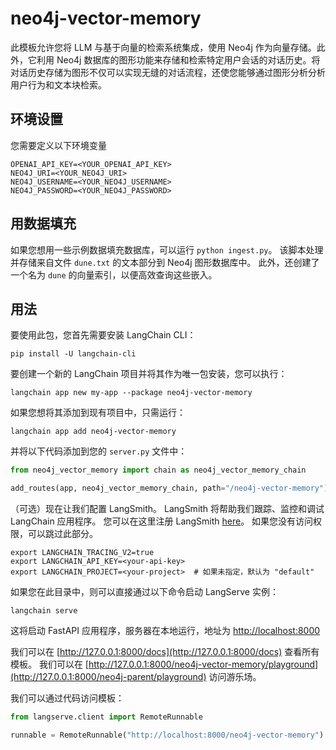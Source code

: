 # neo4j-vector-memory

此模板允许您将 LLM 与基于向量的检索系统集成，使用 Neo4j 作为向量存储。此外，它利用 Neo4j 数据库的图形功能来存储和检索特定用户会话的对话历史。将对话历史存储为图形不仅可以实现无缝的对话流程，还使您能够通过图形分析分析用户行为和文本块检索。

## 环境设置

您需要定义以下环境变量

```
OPENAI_API_KEY=<YOUR_OPENAI_API_KEY>
NEO4J_URI=<YOUR_NEO4J_URI>
NEO4J_USERNAME=<YOUR_NEO4J_USERNAME>
NEO4J_PASSWORD=<YOUR_NEO4J_PASSWORD>
```

## 用数据填充

如果您想用一些示例数据填充数据库，可以运行 `python ingest.py`。
该脚本处理并存储来自文件 `dune.txt` 的文本部分到 Neo4j 图形数据库中。
此外，还创建了一个名为 `dune` 的向量索引，以便高效查询这些嵌入。

## 用法

要使用此包，您首先需要安装 LangChain CLI：

```shell
pip install -U langchain-cli
```

要创建一个新的 LangChain 项目并将其作为唯一包安装，您可以执行：

```shell
langchain app new my-app --package neo4j-vector-memory
```

如果您想将其添加到现有项目中，只需运行：

```shell
langchain app add neo4j-vector-memory
```

并将以下代码添加到您的 `server.py` 文件中：
```python
from neo4j_vector_memory import chain as neo4j_vector_memory_chain

add_routes(app, neo4j_vector_memory_chain, path="/neo4j-vector-memory")
```

（可选）现在让我们配置 LangSmith。 
LangSmith 将帮助我们跟踪、监控和调试 LangChain 应用程序。 
您可以在这里注册 LangSmith [here](https://smith.langchain.com/)。 
如果您没有访问权限，可以跳过此部分。

```shell
export LANGCHAIN_TRACING_V2=true
export LANGCHAIN_API_KEY=<your-api-key>
export LANGCHAIN_PROJECT=<your-project>  # 如果未指定，默认为 "default"
```

如果您在此目录中，则可以直接通过以下命令启动 LangServe 实例：

```shell
langchain serve
```

这将启动 FastAPI 应用程序，服务器在本地运行，地址为 
[http://localhost:8000](http://localhost:8000)

我们可以在 [http://127.0.0.1:8000/docs](http://127.0.0.1:8000/docs) 查看所有模板。
我们可以在 [http://127.0.0.1:8000/neo4j-vector-memory/playground](http://127.0.0.1:8000/neo4j-parent/playground) 访问游乐场。  

我们可以通过代码访问模板：

```python
from langserve.client import RemoteRunnable

runnable = RemoteRunnable("http://localhost:8000/neo4j-vector-memory")
```